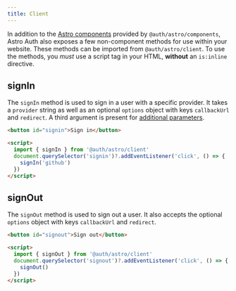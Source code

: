 ```yaml
---
title: Client
---
```


In addition to the [Astro components](/reference/astro/components) provided by `@auth/astro/components`, Astro Auth also exposes a few non-component methods for use within your website. These methods can be imported from `@auth/astro/client`. To use the methods, you _must_ use a script tag in your HTML, __without__ an `is:inline` directive.

## signIn

The `signIn` method is used to sign in a user with a specific provider. It takes a `provider` string as well as an optional `options` object with keys `callbackUrl` and `redirect`. A third argument is present for [additional parameters](https://next-auth.js.org/getting-started/client#additional-parameters).

```html
<button id="signin">Sign in</button>

<script>
  import { signIn } from '@auth/astro/client'
  document.querySelector('signin')?.addEventListener('click', () => {
    signIn('github')
  })
</script>
```

## signOut

The `signOut` method is used to sign out a user. It also accepts the optional `options` object with keys `callbackUrl` and `redirect`.

```html
<button id="signout">Sign out</button>

<script>
  import { signOut } from '@auth/astro/client'
  document.querySelector('signout')?.addEventListener('click', () => {
    signOut()
  })
</script>
```
